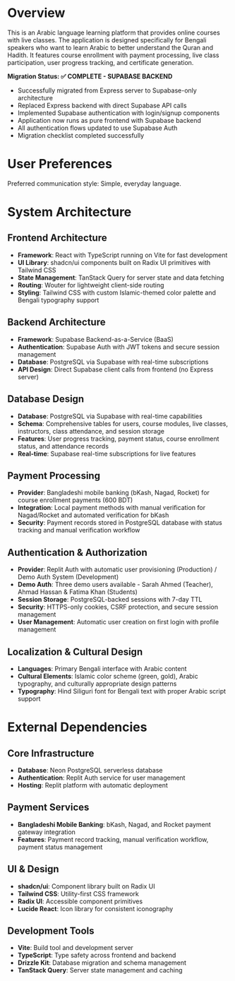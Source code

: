 # Overview

This is an Arabic language learning platform that provides online courses with live classes. The application is designed specifically for Bengali speakers who want to learn Arabic to better understand the Quran and Hadith. It features course enrollment with payment processing, live class participation, user progress tracking, and certificate generation.

**Migration Status: ✅ COMPLETE - SUPABASE BACKEND**
- Successfully migrated from Express server to Supabase-only architecture
- Replaced Express backend with direct Supabase API calls
- Implemented Supabase authentication with login/signup components
- Application now runs as pure frontend with Supabase backend
- All authentication flows updated to use Supabase Auth
- Migration checklist completed successfully

# User Preferences

Preferred communication style: Simple, everyday language.

# System Architecture

## Frontend Architecture
- **Framework**: React with TypeScript running on Vite for fast development
- **UI Library**: shadcn/ui components built on Radix UI primitives with Tailwind CSS
- **State Management**: TanStack Query for server state and data fetching
- **Routing**: Wouter for lightweight client-side routing
- **Styling**: Tailwind CSS with custom Islamic-themed color palette and Bengali typography support

## Backend Architecture
- **Framework**: Supabase Backend-as-a-Service (BaaS)
- **Authentication**: Supabase Auth with JWT tokens and secure session management
- **Database**: PostgreSQL via Supabase with real-time subscriptions
- **API Design**: Direct Supabase client calls from frontend (no Express server)

## Database Design
- **Database**: PostgreSQL via Supabase with real-time capabilities
- **Schema**: Comprehensive tables for users, course modules, live classes, instructors, class attendance, and session storage
- **Features**: User progress tracking, payment status, course enrollment status, and attendance records
- **Real-time**: Supabase real-time subscriptions for live features

## Payment Processing
- **Provider**: Bangladeshi mobile banking (bKash, Nagad, Rocket) for course enrollment payments (600 BDT)
- **Integration**: Local payment methods with manual verification for Nagad/Rocket and automated verification for bKash
- **Security**: Payment records stored in PostgreSQL database with status tracking and manual verification workflow

## Authentication & Authorization
- **Provider**: Replit Auth with automatic user provisioning (Production) / Demo Auth System (Development)
- **Demo Auth**: Three demo users available - Sarah Ahmed (Teacher), Ahmad Hassan & Fatima Khan (Students)
- **Session Storage**: PostgreSQL-backed sessions with 7-day TTL
- **Security**: HTTPS-only cookies, CSRF protection, and secure session management
- **User Management**: Automatic user creation on first login with profile management

## Localization & Cultural Design
- **Languages**: Primary Bengali interface with Arabic content
- **Cultural Elements**: Islamic color scheme (green, gold), Arabic typography, and culturally appropriate design patterns
- **Typography**: Hind Siliguri font for Bengali text with proper Arabic script support

# External Dependencies

## Core Infrastructure
- **Database**: Neon PostgreSQL serverless database
- **Authentication**: Replit Auth service for user management
- **Hosting**: Replit platform with automatic deployment

## Payment Services
- **Bangladeshi Mobile Banking**: bKash, Nagad, and Rocket payment gateway integration
- **Features**: Payment record tracking, manual verification workflow, payment status management

## UI & Design
- **shadcn/ui**: Component library built on Radix UI
- **Tailwind CSS**: Utility-first CSS framework
- **Radix UI**: Accessible component primitives
- **Lucide React**: Icon library for consistent iconography

## Development Tools
- **Vite**: Build tool and development server
- **TypeScript**: Type safety across frontend and backend
- **Drizzle Kit**: Database migration and schema management
- **TanStack Query**: Server state management and caching